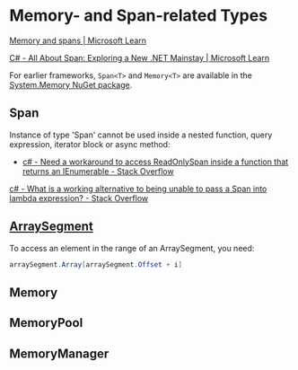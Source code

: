 # Memory- and Span-related Types
[Memory and spans | Microsoft Learn](https://learn.microsoft.com/en-us/dotnet/standard/memory-and-spans/)

[C# - All About Span: Exploring a New .NET Mainstay | Microsoft Learn](https://learn.microsoft.com/en-us/archive/msdn-magazine/2018/january/csharp-all-about-span-exploring-a-new-net-mainstay)

For earlier frameworks, `Span<T>` and `Memory<T>` are available in the [System.Memory NuGet package](https://www.nuget.org/packages/System.Memory/).

## Span
Instance of type 'Span' cannot be used inside a nested function, query expression, iterator block or async method:
- [c# - Need a workaround to access ReadOnlySpan<T> inside a function that returns an IEnumerable - Stack Overflow](https://stackoverflow.com/questions/66379248/need-a-workaround-to-access-readonlyspant-inside-a-function-that-returns-an-ie)

[c# - What is a working alternative to being unable to pass a Span<T> into lambda expression? - Stack Overflow](https://stackoverflow.com/questions/59605908/what-is-a-working-alternative-to-being-unable-to-pass-a-spant-into-lambda-expr)

## [ArraySegment](https://learn.microsoft.com/en-us/dotnet/api/system.arraysegment-1)
To access an element in the range of an ArraySegment, you need:
```csharp
arraySegment.Array[arraySegment.Offset + i]
```

## Memory

## MemoryPool

## MemoryManager